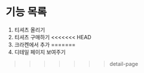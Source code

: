 # 기능 목록
1. 티셔츠 올리기
2. 티셔츠 구매하기
<<<<<<< HEAD
3. 크라켄에서 추가
=======
3. 디테일 페이지 보여주기
>>>>>>> detail-page
